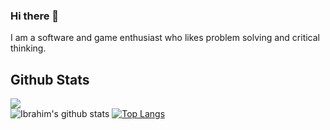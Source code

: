 ### Hi there 👋

I am a software and game enthusiast who likes problem solving and critical thinking.
<!--
**aliemir99/aliemir99** is a ✨ _special_ ✨ repository because its `README.md` (this file) appears on your GitHub profile.

Here are some ideas to get you started:

- 🔭 I’m currently working on ...
- 🌱 I’m currently learning ...
- 👯 I’m looking to collaborate on ...
- 🤔 I’m looking for help with ...
- 💬 Ask me about ...
- 📫 How to reach me: ...
- 😄 Pronouns: ...
- ⚡ Fun fact: ...
-->

##  Github Stats
![](https://komarev.com/ghpvc/?username=aliemir99&color=green)<br/>
![Ibrahim's github stats](https://github-readme-stats.vercel.app/api?username=aliemir99&show_icons=true&theme=vision-friendly-dark)
[![Top Langs](https://github-readme-stats.vercel.app/api/top-langs/?username=aliemir99&layout=compact)](https://github.com/aliemir99/)
